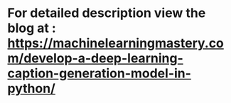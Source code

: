 # For detailed description view the blog at : https://machinelearningmastery.com/develop-a-deep-learning-caption-generation-model-in-python/